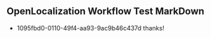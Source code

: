 ## OpenLocalization Workflow Test MarkDown
* 1095fbd0-0110-49f4-aa93-9ac9b46c437d thanks!

<!--HONumber=Jul16_HO3-->


